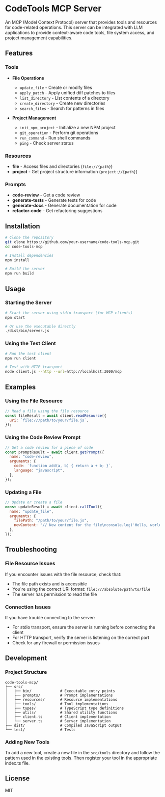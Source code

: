 # CodeTools MCP Server

An MCP (Model Context Protocol) server that provides tools and resources for code-related operations. This server can be integrated with LLM applications to provide context-aware code tools, file system access, and project management capabilities.

## Features

### Tools

- **File Operations**
  - `update_file` - Create or modify files
  - `apply_patch` - Apply unified diff patches to files
  - `list_directory` - List contents of a directory
  - `create_directory` - Create new directories
  - `search_files` - Search for patterns in files

- **Project Management**
  - `init_npm_project` - Initialize a new NPM project
  - `git_operation` - Perform git operations
  - `run_command` - Run shell commands
  - `ping` - Check server status

### Resources

- **file** - Access files and directories (`file://{path}`)
- **project** - Get project structure information (`project://{path}`)

### Prompts

- **code-review** - Get a code review
- **generate-tests** - Generate tests for code
- **generate-docs** - Generate documentation for code
- **refactor-code** - Get refactoring suggestions

## Installation

```bash
# Clone the repository
git clone https://github.com/your-username/code-tools-mcp.git
cd code-tools-mcp

# Install dependencies
npm install

# Build the server
npm run build
```

## Usage

### Starting the Server

```bash
# Start the server using stdio transport (for MCP clients)
npm start

# Or use the executable directly
./dist/bin/server.js
```

### Using the Test Client

```bash
# Run the test client
npm run client

# Test with HTTP transport
node client.js --http --url=http://localhost:3000/mcp
```

## Examples

### Using the File Resource

```javascript
// Read a file using the file resource
const fileResult = await client.readResource({
  uri: `file:///path/to/your/file.js`,
});
```

### Using the Code Review Prompt

```javascript
// Get a code review for a piece of code
const promptResult = await client.getPrompt({
  name: "code-review",
  arguments: {
    code: `function add(a, b) { return a + b; }`,
    language: "javascript",
  },
});
```

### Updating a File

```javascript
// Update or create a file
const updateResult = await client.callTool({
  name: "update_file",
  arguments: {
    filePath: "/path/to/your/file.js",
    newContent: "// New content for the file\nconsole.log('Hello, world!');"
  },
});
```

## Troubleshooting

### File Resource Issues

If you encounter issues with the file resource, check that:
- The file path exists and is accessible
- You're using the correct URI format: `file:///absolute/path/to/file`
- The server has permission to read the file

### Connection Issues

If you have trouble connecting to the server:
- For stdio transport, ensure the server is running before connecting the client
- For HTTP transport, verify the server is listening on the correct port
- Check for any firewall or permission issues

## Development

### Project Structure

```
code-tools-mcp/
├── src/
│   ├── bin/             # Executable entry points
│   ├── prompts/         # Prompt implementations
│   ├── resources/       # Resource implementations
│   ├── tools/           # Tool implementations
│   ├── types/           # TypeScript type definitions
│   ├── utils/           # Shared utility functions
│   ├── client.ts        # Client implementation
│   └── server.ts        # Server implementation
├── dist/                # Compiled JavaScript output
└── test/                # Tests
```

### Adding New Tools

To add a new tool, create a new file in the `src/tools` directory and follow the pattern used in the existing tools. Then register your tool in the appropriate index.ts file.

## License

MIT
